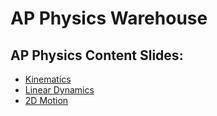 # AP Physics Warehouse

## AP Physics Content Slides:

  - [Kinematics](/mrporterphysics.github.io/Presentations/APCVPM/talks/CVPM2024.html)
  - [Linear Dynamics](/mrporterphysics.github.io/Presentations/Forces/talks/Dynamics2024.html)
  - [2D Motion](/mrporterphysics.github.io/Presentations/APCAPM/talks/twoDMotion.html)